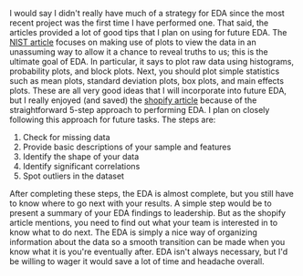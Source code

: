 I would say I didn't really have much of a strategy for EDA since the most recent project was the first time I have performed one. That said, the articles provided
a lot of good tips that I plan on using for future EDA. The [NIST article](https://www.itl.nist.gov/div898/handbook/eda/section1/eda11.htm) focuses on making use of 
plots to view the data in an unassuming way to allow it a chance to reveal truths to us; this is the ultimate goal of EDA. In particular, it says to plot raw data 
using histograms, probability plots, and block plots. Next, you should plot simple statistics such as mean plots, standard deviation plots, box plots, and main 
effects plots. These are all very good ideas that I will incorporate into future EDA, but I really enjoyed (and saved) the 
[shopify article](https://shopify.engineering/conducting-exploratory-data-analysis) because of the straightforward 5-step approach to performing EDA. I plan on 
closely following this approach for future tasks. The steps are:  
1. Check for missing data
2. Provide basic descriptions of your sample and features
3. Identify the shape of your data
4. Identify significant correlations
5. Spot outliers in the dataset  

After completing these steps, the EDA is almost complete, but you still have to know where to go next with your results. A simple step would be to present a summary
of your EDA findings to leadership. But as the shopify article mentions, you need to find out what your team is interested in to know what to do next. The EDA is
simply a nice way of organizing information about the data so a smooth transition can be made when you know what it is you're eventually after. EDA isn't always 
necessary, but I'd be willing to wager it would save a lot of time and headache overall.
